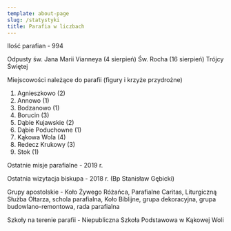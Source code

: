 ```yaml
---
template: about-page
slug: /statystyki
title: Parafia w liczbach
---
```

Ilość parafian - 994

Odpusty
św. Jana Marii Vianneya (4 sierpień)
Św. Rocha (16 sierpień)
Trójcy Świętej

Miejscowości należące do parafii (figury i krzyże przydrożne)
1. Agnieszkowo (2)
2. Annowo (1)
3. Bodzanowo (1)
4. Borucin (3)
5. Dąbie Kujawskie (2)
6. Dąbie Poduchowne (1)
7. Kąkowa Wola (4)
8. Redecz Krukowy (3)
9. Stok (1)

Ostatnie misje parafialne - 2019 r.

Ostatnia wizytacja biskupa - 2018 r. (Bp Stanisław Gębicki) 

Grupy apostolskie - Koło Żywego Różańca, Parafialne Caritas, Liturgiczną Służba Ołtarza, schola parafialna, Koło Biblijne, grupa dekoracyjna, grupa budowlano-remontowa, rada parafialna

Szkoły na terenie parafii - Niepubliczna Szkoła Podstawowa w Kąkowej Woli
